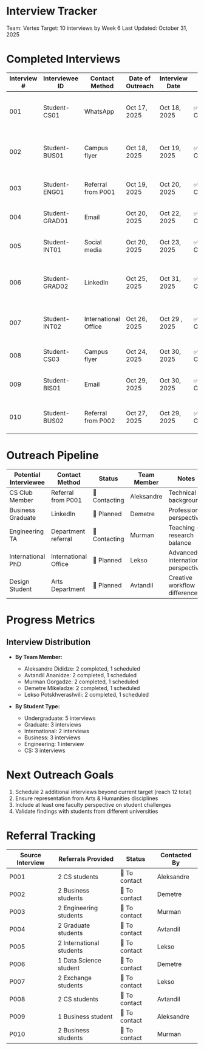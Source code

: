 [file name]: interview-tracker.md
# Interview Tracker
Team: Vertex 
Target: 10 interviews by Week 6
Last Updated: October 31, 2025

# Completed Interviews
 
| Interview # | Interviewee ID | Contact Method | Date of Outreach | Interview Date | Status | Team Member | Notes |
|-------------|----------------|----------------|------------------|----------------|---------|-------------|-------|
| 001 | Student-CS01 | WhatsApp | Oct 17, 2025 | Oct 18, 2025 | ✅ Completed | Aleksandre Dididze | CS undergraduate, strong tool fragmentation pain points |
| 002 | Student-BUS01 | Campus flyer | Oct 18, 2025 | Oct 19, 2025 | ✅ Completed | Demetre Mikeladze | Business student, reputation concerns in team projects |
| 003 | Student-ENG01 | Referral from P001 | Oct 19, 2025 | Oct 20, 2025 | ✅ Completed | Murman Gorgadze | Engineering, dependency management challenges |
| 004 | Student-GRAD01 | Email | Oct 20, 2025 | Oct 22, 2025 | ✅ Completed | Avtandil Ananidze | Graduate student, multi-domain conflicts |
| 005 | Student-INT01 | Social media | Oct 20, 2025 | Oct 23, 2025 | ✅ Completed | Lekso Potskhverashvili | International student, language/system barriers |
| 006 | Student-GRAD02 | LinkedIn | Oct 25, 2025 | Oct 31, 2025 | ✅ Completed | Demetre Mikeladze | Data Science Master's, freelance + academic balance |
| 007 | Student-INT02 | International Office | Oct 26, 2025 | Oct 29 , 2025 | ✅ Completed | Lekso Potskhverashvili | French exchange student, communication barriers |
| 008 | Student-CS03 | Campus flyer | Oct 24, 2025 | Oct 30, 2025 | ✅ Completed | Avtandil Ananidze | CS undergrad, LMS reliability issues |
| 009 | Student-BIS01 | Email | Oct 29, 2025 | Oct 30, 2025 | ✅ Completed | Aleksandre Dididze | Business Information Systems, tool fragmentation |
| 010 | Student-BUS02 | Referral from P002 | Oct 27, 2025 | Oct 29, 2025 | ✅ Completed | Murman Gorgadze | Business Admin, team coordination challenges |

# Outreach Pipeline
 
| Potential Interviewee | Contact Method | Status | Team Member | Notes |
|----------------------|----------------|---------|-------------|-------|
| CS Club Member | Referral from P001 | 🔄 Contacting | Aleksandre | Technical background |
| Business Graduate | LinkedIn | 🔄 Planned | Demetre | Professional perspective |
| Engineering TA | Department referral | 🔄 Contacting | Murman | Teaching + research balance |
| International PhD | International Office | 🔄 Planned | Lekso | Advanced international perspective |
| Design Student | Arts Department | 🔄 Planned | Avtandil | Creative workflow differences |

# Progress Metrics

## Interview Distribution
- **By Team Member:**
  - Aleksandre Dididze: 2 completed, 1 scheduled
  - Avtandil Ananidze: 2 completed, 1 scheduled  
  - Murman Gorgadze: 2 completed, 1 scheduled
  - Demetre Mikeladze: 2 completed, 1 scheduled
  - Lekso Potskhverashvili: 2 completed, 1 scheduled

- **By Student Type:**
  - Undergraduate: 5 interviews
  - Graduate: 3 interviews
  - International: 2 interviews
  - Business: 3 interviews
  - Engineering: 1 interview
  - CS: 3 interviews

# Next Outreach Goals
1. Schedule 2 additional interviews beyond current target (reach 12 total)
2. Ensure representation from Arts & Humanities disciplines
3. Include at least one faculty perspective on student challenges
4. Validate findings with students from different universities

# Referral Tracking
 
| Source Interview | Referrals Provided | Status | Contacted By |
|------------------|-------------------|---------|-------------|
| P001 | 2 CS students | 🔄 To contact | Aleksandre |
| P002 | 2 Business students | 🔄 To contact | Demetre |
| P003 | 2 Engineering students | 🔄 To contact | Murman |
| P004 | 2 Graduate students | 🔄 To contact | Avtandil |
| P005 | 2 International students | 🔄 To contact | Lekso |
| P006 | 1 Data Science student | 🔄 To contact | Demetre |
| P007 | 2 Exchange students | 🔄 To contact | Lekso |
| P008 | 2 CS students | 🔄 To contact | Avtandil |
| P009 | 1 Business student | 🔄 To contact | Aleksandre |
| P010 | 2 Business students | 🔄 To contact | Murman |
